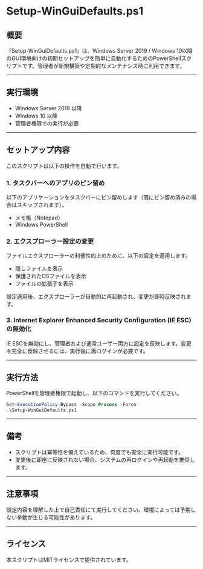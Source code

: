 # Setup-WinGuiDefaults.ps1

## 概要
『Setup-WinGuiDefaults.ps1』は、Windows Server 2019 / Windows 10以降のGUI環境向けの初期セットアップを簡単に自動化するためのPowerShellスクリプトです。管理者が新規構築や定期的なメンテナンス時に利用できます。

---

## 実行環境
- Windows Server 2019 以降
- Windows 10 以降
- 管理者権限での実行が必要

---

## セットアップ内容
このスクリプトは以下の操作を自動で行います。

### 1. タスクバーへのアプリのピン留め
以下のアプリケーションをタスクバーにピン留めします（既にピン留め済みの場合はスキップされます）。
- メモ帳（Notepad）
- Windows PowerShell

### 2. エクスプローラー設定の変更
ファイルエクスプローラーの利便性向上のために、以下の設定を適用します。
- 隠しファイルを表示
- 保護されたOSファイルを表示
- ファイルの拡張子を表示

設定適用後、エクスプローラーが自動的に再起動され、変更が即時反映されます。

### 3. Internet Explorer Enhanced Security Configuration (IE ESC) の無効化
IE ESCを無効にし、管理者および通常ユーザー両方に設定を反映します。変更を完全に反映させるには、実行後に再ログインが必要です。

---

## 実行方法
PowerShellを管理者権限で起動し、以下のコマンドを実行してください。

```powershell
Set-ExecutionPolicy Bypass -Scope Process -Force
.\Setup-WinGuiDefaults.ps1
```

---

## 備考
- スクリプトは冪等性を備えているため、何度でも安全に実行可能です。
- 変更後に即座に反映されない場合、システムの再ログインや再起動を推奨します。

---

## 注意事項
設定内容を理解した上で自己責任にて実行してください。環境によっては予期しない挙動が生じる可能性があります。

---

## ライセンス
本スクリプトはMITライセンスで提供されています。